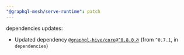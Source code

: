 ```yaml
---
"@graphql-mesh/serve-runtime": patch
---
```

dependencies updates:
  - Updated dependency [`@graphql-hive/core@^0.8.0` ↗︎](https://www.npmjs.com/package/@graphql-hive/core/v/0.8.0) (from `^0.7.1`, in `dependencies`)

